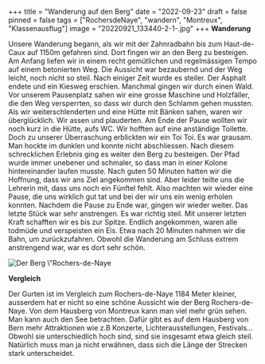 +++
title = "Wanderung auf den Berg"
date = "2022-09-23"
draft = false
pinned = false
tags = ["RochersdeNaye", "wandern", "Montreux", "Klassenausflug"]
image = "20220921_133440-2-1-.jpg"
+++
**W﻿anderung**

U﻿nsere Wanderung begann, als wir mit der Zahnradbahn bis zum Haut-de-Caux auf 1150m gefahren sind. Dort fingen wir an den Berg zu besteigen. Am Anfang liefen wir in einem recht gemütlichen und regelmässigen Tempo auf einem betonierten Weg. Die Aussicht war bezaubernd und der Weg leicht, noch nicht so steil. Nach einiger Zeit wurde es steiler. Der Asphalt endete und ein Kiesweg erschien. Manchmal gingen wir durch einen Wald. Vor unserem Pausenplatz sahen wir eine grosse Maschine und Holzfäller, die den Weg versperrten, so dass wir durch den Schlamm gehen mussten. Als wir weiterschlenderten und eine Hütte mit Bänken sahen, waren wir überglücklich. Wir assen und plauderten. Am Ende der Pause wollten wir noch kurz in die Hütte, aufs WC. Wir hofften auf eine anständige Toilette. Doch zu unserer Überraschung erblickten wir ein Toi Toi. Es war grausam. Man hockte im dunklen und konnte nicht abschliessen. Nach diesem schrecklichen Erlebnis ging es weiter den Berg zu besteigen. Der Pfad wurde immer unebener und schmaler, so dass man in einer Kolone hintereinander laufen musste. Nach guten 50 Minuten hatten wir die Hoffnung, dass wir ans Ziel angekommen sind. Aber leider teilte uns die Lehrerin mit, dass uns noch ein Fünftel fehlt. Also machten wir wieder eine Pause, die uns wirklich gut tat und bei der wir uns ein wenig erholen konnten. Nachdem die Pause zu Ende war, gingen wir wieder weiter. Das letzte Stück war sehr anstrengen. Es war richtig steil. Mit unserer letzten Kraft schafften wir es bis zur Spitze. Endlich angekommen, waren alle todmüde und verspeisten ein Eis. Etwa nach 20 Minuten nahmen wir die Bahn, um zurückzufahren. Obwohl die Wanderung am Schluss extrem anstrengend war, war es dort sehr schön.

![](24f5b077-c187-41d0-82c0-91231d4f365e-2-.jpeg "Der Berg \\\"Rochers-de-Naye")

**V﻿ergleich** 

D﻿er Gurten ist im Vergleich zum Rochers-de-Naye 1184 Meter kleiner, ausserdem hat er nicht so eine schöne Aussicht wie der Berg Rochers-de-Naye. Von dem Hausberg von Montreux kann man viel mehr grün sehen. Man kann auch den See betrachten. Dafür gibt es auf dem Hausberg von Bern mehr Attraktionen wie z.B Konzerte, Lichterausstellungen, Festivals... Obwohl sie unterschiedlich hoch sind, sind sie insgesamt etwa gleich steil. Natürlich muss man ja nicht erwähnen, dass sich die Länge der Strecken stark unterscheidet.